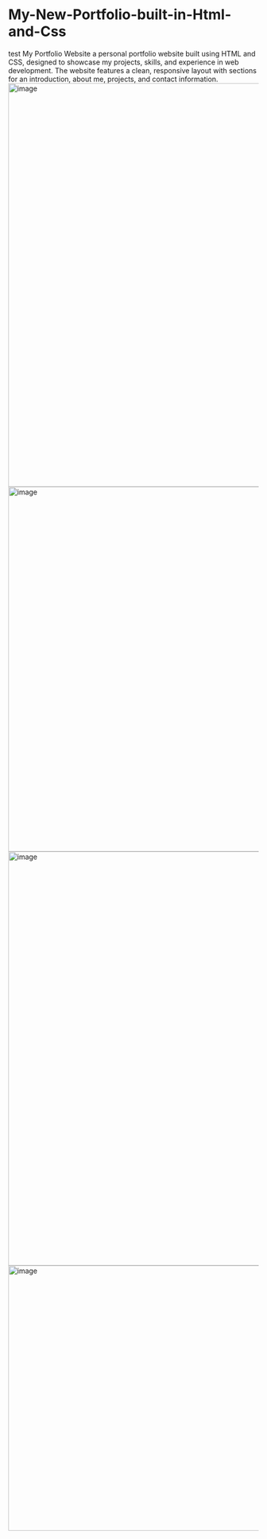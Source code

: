 # My-New-Portfolio-built-in-Html-and-Css
test
My Portfolio Website a personal portfolio website built using HTML and CSS, designed to showcase my projects, skills, and experience in web development. The website features a clean, responsive layout with sections for an introduction, about me, projects, and contact information.
<img width="1809" height="811" alt="image" src="https://github.com/user-attachments/assets/92d7d73b-8bfa-42f2-99c4-d6713ec723f9" />
<img width="1803" height="733" alt="image" src="https://github.com/user-attachments/assets/d5c0d243-8174-4b73-8be4-02d05aff1947" />
<img width="1812" height="832" alt="image" src="https://github.com/user-attachments/assets/2e54505b-80d7-4899-a99a-8cecbb112105" />
<img width="1805" height="533" alt="image" src="https://github.com/user-attachments/assets/c36bfa69-8d5a-4880-8eb9-a50669c87544" />




